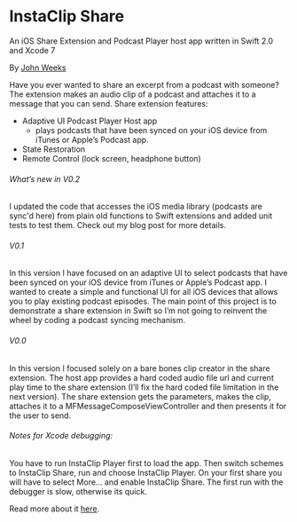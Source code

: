 # InstaClip Share

An iOS Share Extension and Podcast Player host app written in Swift 2.0 and Xcode 7

By [John Weeks](http://moonrisesoftware.net/blog/)

Have you ever wanted to share an excerpt from a podcast with someone? The extension makes an audio clip of a podcast and attaches it to a message that you can send.
Share extension features:

- Adaptive UI Podcast Player Host app
    - plays podcasts that have been synced on your iOS device from iTunes or Apple’s Podcast app.
- State Restoration
- Remote Control (lock screen, headphone button)


###### What’s new in V0.2
I updated the code that accesses the iOS media library (podcasts are sync'd here) from plain old functions to Swift extensions and added unit tests to test them. Check out my blog post for more details.   

###### V0.1
In this version I have focused on an adaptive UI to select podcasts that have been synced on your iOS device from iTunes or Apple’s Podcast app. I wanted to create a simple and functional UI for all iOS devices that allows you to play existing podcast episodes. The main point of this project is to demonstrate a share extension in Swift so I’m not going to reinvent the wheel by coding a podcast syncing mechanism.

###### V0.0
In this version I focused solely on a bare bones clip creator in the share extension. The host app provides a hard coded audio file url and current play time to the share extension (I’ll fix the hard coded file limitation in the next version). The share extension gets the parameters, makes the clip, attaches it to a MFMessageComposeViewController and then presents it for the user to send.

###### Notes for Xcode debugging:
You have to run InstaClip Player first to load the app. Then switch schemes to InstaClip Share, run and choose InstaClip Player. On your first share you will have to select More... and enable InstaClip Share. The first run with the debugger is slow, otherwise its quick.

Read more about it [here](http://moonrisesoftware.net/blog/).